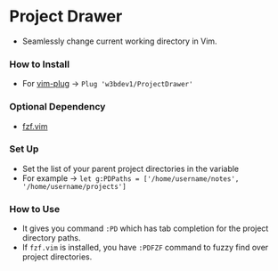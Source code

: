 # Project Drawer
- Seamlessly change current working directory in Vim.

### How to Install
- For [vim-plug](https://github.com/junegunn/vim-plug) → `Plug 'w3bdev1/ProjectDrawer'`

### Optional Dependency
- [fzf.vim](https://github.com/junegunn/fzf.vim)

### Set Up
- Set the list of your parent project directories in the variable 
- For example → `let g:PDPaths = ['/home/username/notes', '/home/username/projects']`

### How to Use
- It gives you command `:PD` which has tab completion for the project directory paths.
- If `fzf.vim` is installed, you have `:PDFZF` command to fuzzy find over project directories.
